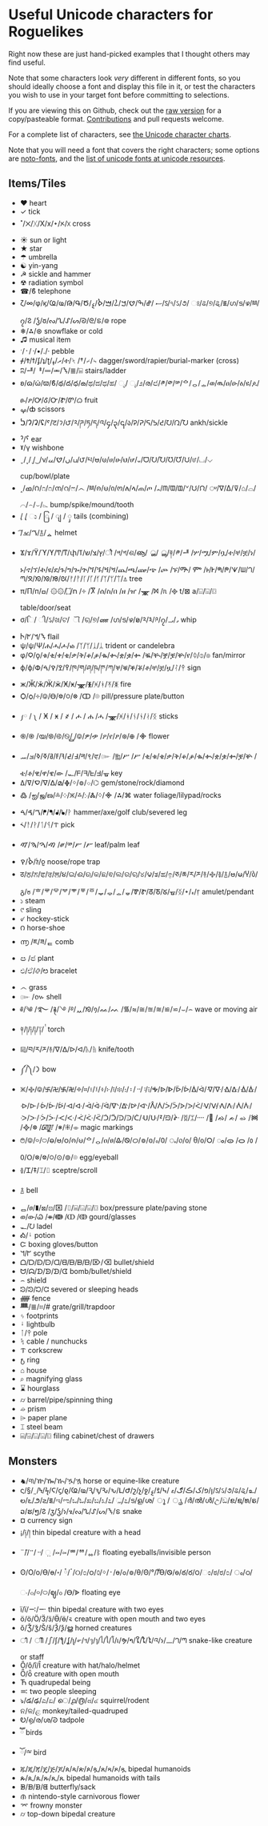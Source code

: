 # Useful Unicode characters for Roguelikes

Right now these are just hand-picked examples that I thought others may find useful.

Note that some characters look *very* different in different fonts, so you should ideally choose a font and display this file in it, or test the characters you wish to use in your target font before committing to selections.

If you are viewing this on Github, check out the [raw version](https://raw.githubusercontent.com/globalcitizen/zomia/master/USEFUL-UNICODE.md) for a copy/pasteable format. [Contributions](https://github.com/globalcitizen/zomia/issues/new) and pull requests welcome.

For a complete list of characters, see [the Unicode character charts](http://www.unicode.org/charts/).

Note that you will need a font that covers the right characters; some options are [noto-fonts](https://github.com/googlei18n/noto-fonts), and the [list of unicode fonts at unicode resources](http://unicode.org/resources/fonts.html).

## Items/Tiles
 * ❤ heart
 * ✓ tick
 * ˟/྾/ᚷ/X/x/᛭/ᝣ/ᳵ  cross
 * ☀ sun or light
 * ★ star
 * ☂ umbrella
 * ☯ yin-yang
 * ☭ sickle and hammer
 * ☢ radiation symbol
 * ☎/ϐ telephone
 * ζ/∞/φ/ϗ/Ҩ/ҩ/Թ/Գ/Ծ/ސ /ߝ/ߒ/ࠈ/ࠊ/ࠋ/ࠌ/ࠎ/ࡘ/ऽ/ঀ/ઽ/૭/ ଃ/ଌ/୭/ୡ/౾/ഗ/ട/ഴ/ྊ/၇/Ⴧ /ჴ/ჾ/ᔓ/ᔐ/ᔑ/ᔕ/ᘐ/ᘓ/ៜ/᪤ rope
 * ❄/⁂/⊛ snowflake or cold
 * ♫ musical item
 * ˑ/᛫/᠂/•/․/‧ pebble
 * ᚋ/Ϯ/ϯ/ʄ/ʇ/ʈ/ރ/ߪ/ተ/ᛶ /†/⌿/⍀ dagger/sword/rapier/burial-marker (cross)
 * ʭ/ᆅ/ᆙ/ᆖ/ᆂ/ᝐ/≣/⌸ stairs/ladder
 * ʚ/ɷ/ώ/ϖ/ϐ/థ/ద/ధ/ౚ/ಥ/ದ/ಧ/ಹ/ ೃ/ ೖ/೨/ര/ඦ/༲/༳/༰/ᅌ/ᆼ/ᇰ/ወ/ዉ/ዐ/ዑ/ዕ/ዩ/ዾ/ፁ/ፆ/Ꭴ/Ꮄ/Ꮕ/Ꮡ/Ꮫ/ᜊ fruit
 * ࡔ/ȸ scissors
 * ࠍ/Ɂ/ʡ/ʢ/ˤ/ट/ॽ/౮/༢/ཌ/ཏ/ད/འ/၄/၃/၎/ა/Ꭾ/ᕈ/ᕋ/ᕊ/ᕍ/ᘢ/ᘣ/ᘨ ankh/sickle
 * ˀ/ˁ ear
 * ˠ/γ wishbone
 * ˬ/˯/ ̮/ ͜ /ν/ں/ࠈ/ࡖ/ப/౮/པ/ဗ/ၑ/ሀ/ሁ/ህ/ሆ/᎑/ᗜ/ᘢ/ᘨ/ᘮ/ᘴ/ᙀ/ᤙ/⌴/⌵ cup/bowl/plate
 * ˰/ߘ/౧/೧/೧/ന/റ/ෆ/෴ /ྊ/ၐ/ၑ/ი/ო/ለ/ላ/ጠ/ጦ /᎔/ᗰ/ᗵ/ᗶ/ᘁ/ᙀ/ᙁ/ ᤸ/∇/∆/⊽/⌂/⌓/⌒/⌢/⌣/⌳ bump/spike/mound/tooth
 *  ̧/ ̨/ ು / ြ / ျ / ှ  tails (combining)
 *  ͡/ࠂ/ࡁ/࿄/ᇫ helmet
 * Ϫ/ϫ/ϔ/ϓ/ϒ/Ͳ/ͳ/փ/ץ/צ/ש/ߠ/ौ /প/শ/ଶ/ൡ/ ൢ/ ൣ/༈/༲/ᆅ /ሦ/ሟ/ም/ቧ/ተ/ቸ/ቿ/ነ/ኑ/ኖ/ኘ/ኯ/ዩ/ደ/ጉ/ግ/ጐ/ጕ/ጘ/ጙ/ጝ/ጞ/ጨ/ጫ/ጬ/ጭ /ጮ /ፑ/ᎁ/ ᎃ /᎙/Ꭸ/ᖗ/ᖘ/ᗐ/ᗯ/ᘃ/ᘉ/ᘝ/ᘞ/ᘟ/ᘠ/ᘡ/ᚠ/ᚡ/ᚴ/ᚵ/ᚶ/ᛉ/ᛘ/ᛠ/⍋ tree
 * π/П/п/ח/۝/۞۞  /ߛ  /༓ /Ⴟ /ሰ/ስ/በ /ዘ /ዠ /ᚘ /ᢂ /ᥰ /᪣ t/⊠ a/⌺/⌻/⌼  table/door/seat
 * σ/િ/ ી/ઽ/ଖ/ଟ/ ୗ /ୠ/୭/ண /ഗ/ട/ഴ/ອ/༢/༣/༩/၇/᎕/᎖ whip
 * Ⴡ/ᖼ/ᖿ/ᝐ flail
 * ψ/ѱ/Ѱ/ሐ/ሓ/ሖ/ᏹ /ᛉ/ᛘ/ᛣ/ᛦ trident or candelebra
 * φ/Ϙ/ϙ/ቁ/ቂ/ቀ/ቄ/ቃ/ቅ/ቆ/ቇ/ቈ/ቊ/ቋ/ቌ/ቍ /ቘ/ቚ/ቛ/ቜ/ቝ/የ/ᛰ/⌽/⌾ fan/mirror
 * ϕ/ф/Փ/߉/ߐ/ࠒ/ࠓ/ཁ/ག/ཤ/ཥ/ཫ/ཀ/ቐ/ቑ/ቕ/ቖ/ቶ/ቸ/ቿ/ዟ/ᛮ/ᛳ  sign
 * ж/Ӂ/ӂ/Ӝ/ӝ/Ӿ/ӿ/ᚘ/ᚕ/ᚸ/ᚼ/ᛡ/ᛤ fire
 * Ѻ/ѻ/༓/࿃/Ꮎ/᳂/᳃/᳁ /ↀ /⌾ pill/pressure plate/button
 * ༿ / ༾ / Ӿ / ӿ / ҂ / ሖ / ሐ  /ሓ /ᚘ/ᚸ/ᚼ/ᚾ/ᛀ/ᛅ/ᛝ sticks
 * ֍/֎ /യ/࿌/࿋/࿊/ ࿆/࿃/ዎ/ዏ /ዖ/የ/ፆ/᪥/᪠ /᯽ flower
 * ߃/߄/ߔ/ߓ/ߥ/ߧ/ߢ/ࡃ/ࡄ/न/९/ਵ/๛ /༖/ሥ /ሥ /ቂ/ቁ/ቄ/ቃ/ቅ/ቆ/ቇ/ቈ/ቊ/ቋ/ቌ/ቍ/ቜ/ቝ /ቴ/ቶ/ዊ/ዋ/ዌ/ው /᎘/ᖴ/ᖷ/ᖶ/ᖵ/ᚗ key
 * ࠏ/ߜ/ߡ/ᐁ/ᐃ/മ/ᚖ/ᛜ/៙/⌔/⌬ gem/stone/rock/diamond
 * ߷ /ஐ/ஜ/ణ/༜/༶/྿/࿏/჻/Ꮬ/᠅/᯽ /⁂/⌘  water foliage/lilypad/rocks
 * ࠂ/ࠃ/ࠓ/ᖰ/ᖳ/ᖱ/ᖲ/ᚹ hammer/axe/golf club/severed leg
 * ༨/ᚨ/ᚹ/ᛐ/ᛩ/ᝨ pick
 * ࠑ/ࠅ/ࠄ/ࠉ /༗/༰/ሥ /ሥ  leaf/palm leaf
 * ࠎ/ࠒ/ঠ/ჹ noose/rope trap
 * ठ/ਠ/ਨ/ਫ/ਰ/ਲ/૪/ଇ/ଈ/ଋ/କ/ଛ/ଵ/ଲ/ର/ୠ/୪/౪/ತ/ಹ/ඉ/ཅ/ཆ/ར/ཬ/࿈/࿇/࿅/࿄/ဗ/မ/Ⴤ/ბ/გ/ჾ /ᄒ/ᄛ/ᄝ/ᄫ/ᄬ/ᅗ/ᅙ/ᇦ/ᇢ/ᇰ/ᇴ/Ꮘ/Ꮡ/ᘔ/ᘕ/ᘜ/ᚗ/ᛝ/᛭/៵/᥅ amulet/pendant
 * ১ steam
 * ୯ sling
 * ୰ hockey-stick
 * ౧ horse-shoe
 * ൬ /ཇ/ཟ/ᇀ comb
 * ඏ /ඦ  plant
 * එ/ඒ/࿂/ᳩ  bracelet
 * ෴  grass
 * ๛ /៚  shell
 * ༅/༄ /࿐ /࿑/࿓ /࿔/ᆻ/ᘞ/᠀/ᨐ/ᨓ /᯾/≈/≅/≊/≋/≌/⋍/⌣/⌢ wave or moving air
 * ༈/།/༏/༐/༑/ ྇ torch
 * ༕/བ/ར/ཬ/࿈/ᐁ/ᐃ/ᐅ/ᐊ/ᚣ/ᚥ knife/tooth
 * ༼/༽/᯿ bow
 * ྿/࿇/࿃/࿕/࿖/࿗/࿘/፠/።/፣/፤/፥/፦/፧/፨/᎓/᛬/᠃/᠄/᎒/Ꭽ/ᐉ/ᐈ/ᐇ/ᐆ/ᐄ/ᐋ/ᐌ/ᐍ/ᐎ/ᐏ/ᐐ/ᐑ/ᐒ/ᐓ/ᐔ/ᐕ/ᐖ/ᐗ/ᐘ/ᐙ/ᐚ/ᐛ/ᐫ/ᐬ/ᐭ/ᐮ/ᐰ/ᐲ/ᐴ/ᐵ/ᐶ/ᐷ/ᐹ/ᐺ/ᐻ/ᐼ/ᐽ/ᐾ/ᐿ/ᑀ/ᑁ/ᑂ/ᑃ/ᑄ/ᑅ/ᑆ/ᑇ/ᑈ/ᑑ/ᑒ/ᑓ/ᑔ/ᑖ/ᑗ/ᑘ/ᙇ/ᙌ/ᙹ /ᛥ/ᛯ/᠁ /ᢆ /ᨁ/ ᨃ/ ᨋ /᯼ /᳀/᳁ /᳄ /※/⁜/⌯ magic markings
 * ࿉/࿃/࿁/࿀/ဓ/ဗ/ဝ/ၐ/ၑ/ᅌ/ᆼ/ዐ/ፀ/Ꮂ/Ꮻ/ᝪ/៙/០/៰/᠐/ ᤱ/᥆/ᦞ/ ᦲ/᧐/᮰/ ᯪ/ᯣ /ᯆ /᱀ /᱐/ᱛ/᳁/᳂/᳃/⊙/⊚/⌾  egg/eyeball
 * ࿅/Ꮖ/‡/⌶/⌷ sceptre/scroll
 * ࿄ bell
 * ᆷ/ፀ/∎/⊠/⊡/⌧ /⌷/⌸/⌺/⌻/⌼ box/pressure plate/paving stone
 * ወ/ው/Ꮗ /ᚑ/ↈ /ↀ /ↂ  gourd/glasses
 * ᎘/ᘢ ladel
 * Ꭳ/ᛍ potion
 * Ꮸ boxing gloves/button
 * ᖻ/ᖸ scythe
 * ᗝ/ᗞ/ᗟ/ᗠ/ᗡ/ᗺ/ᗷ/ᗸ/ᗹ/⌦/⌫  bullet/shield
 * ᗢ/ᗣ/ᗤ/ᗥ/ᗦ/ᗧ bomb/bullet/shield
 * ⌢ shield
 * ᘲ/ᘱ/ᘰ/ᘳ severed or sleeping heads
 * ᚏ fence
 * ᚙ/≣/⌗/# grate/grill/trapdoor
 * ᛃ footprints
 * ᛍ lightbulb
 * ᛙ/ᛳ  pole
 * ᛪ cable / nunchucks
 * ᝤ corkscrew
 * ᪭ ring
 * ⌂ house
 * ⌕ magnifying glass
 * ⌛ hourglass
 * ⌭ barrel/pipe/spinning thing
 * ⌮ prism
 * ⌲ paper plane
 * ⌶ steel beam
 * ⌸/⌹/⌺/⌻/⌼ filing cabinet/chest of drawers

## Monsters
 * ♞/୩/ዅ/ዀ/ዂ/ዄ/ዃ horse or equine-like creature
 * ς/§/˷/Ϟ/ϟ/Ϛ/ϛ/ϱ/Ҩ/ҩ/Ԇ/ԇ/Ԅ/ԅ/Լ/Ժ/շ/չ/ջ/ן/פ/ک/ڪ/ګ/ޱ /߆/ࡂ/ࡘ/ऽ/ઽ/૭/ଌ/ୡ/உ/ల/ఽ/౨/౽/౾/ಇ/ಌ/ಒ/ಓ/ಖ/ಬ/೩/೭/ ೢ/೭/ട/ള/ശ/ ൂ / ൄ /ർ/ൽ/ൾ/උ/ඞ/ຂ/ຊ/ທ/ຣ/ວ/ຮ/ໆ/Ⴧ /ჳ/ჴ/ነ/ፄ/ᔓ/ᔐ/ᔑ/ᔕ/ᝐ/ៜ snake
 * ¤ currency sign
 * ¡/༏/། thin bipedal creature with a head
 * ¨/̈/࠲/᠃/ ಼ /༞/༟/ᄈ/ᅘ/ᇮ/ᛔ floating eyeballs/invisible person
 * ʘ/Ο/ο/Ө/ө/॰/ ཾ/ॱ/୦/೦/ဝ/௦/ᛜ/᛫/ɵ/ߋ/៙/θ/Θ/°/̊/̐Ѳ/Ꮻ/ѳ/ఠ/ర/౦/ಂ/ಠ/ರ/೦/ ം/ഠ/ ං/๐/࿁/࿀/ဈ/ჿ /Ꮎ/ᗎ floating eye
 * ï/ї/࠸/࠹ thin bipedal creature with two eyes
 * ö/ӧ/Ӧ/Ӟ/ӟ/Ӫ/ӫ/࠵ creature with open mouth and two eyes
 * ŏ/Ǯ/ǯ/Š/š/Ѯ/ѯ/ൠ horned creatures
 * ീ / ിീ /ഽ/ʃ/ƪ/ʆ/ʅ/൳/ฯ/ๆ/ๅ/ไ/ใ/โ/เ/ຯ/າ/ໃ/ໂ/ໄ/འ/ነ/᎗/ᘃ/ᘉ snake-like creature or staff
 * Ȏ/ȏ/ȋ/Ȋ creature with hat/halo/helmet
 * Ȫ/ȫ creature with open mouth
 * Ћ quadrupedal being
 * ࠺  two people sleeping
 * ঌ/డ/ఢ/ಎ/ಏ/ െ/൧/൫/๘/๔   squirrel/rodent
 * ନ/ଳ/ළ monkey/tailed-quadruped
 * Ꭷ/൭/ര/ശ/ᘒ tadpole
 *  ཽ birds
 *  ོ/ྋ bird
 * ጁ/ጂ/ጃ/ጄ/ጅ/ጆ/ጰ/ጳ/ጵ/ጶ/ጷ/ጸ/ጻ/ጾ/ጿ bipedal humanoids
 * ጱ/ጲ/ጴ/ጹ/ጺ/ጼ bipedal humanoids with tails
 * ᗾ/ᗽ/ᗿ/ᘀ butterfly/sack
 * ᜈ nintendo-style carnivorous flower
 * ⌤ frowny monster
 * ⌭ top-down bipedal creature

